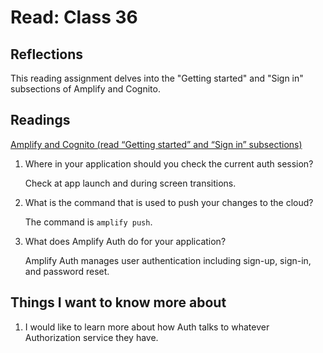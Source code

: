 # Read: Class 36

## Reflections

This reading assignment delves into the "Getting started" and "Sign in" subsections of Amplify and Cognito.

## Readings

[Amplify and Cognito (read “Getting started” and “Sign in” subsections)](https://docs.amplify.aws/lib/auth/getting-started/q/platform/android/)

1. Where in your application should you check the current auth session?

    Check at app launch and during screen transitions.

2. What is the command that is used to push your changes to the cloud?

    The command is `amplify push`.

3. What does Amplify Auth do for your application?

    Amplify Auth manages user authentication including sign-up, sign-in, and password reset.

## Things I want to know more about

1. I would like to learn more about how Auth talks to whatever Authorization service they have.
